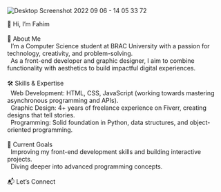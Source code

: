 ![Desktop Screenshot 2022 09 06 - 14 05 33 72](https://github.com/user-attachments/assets/7a003f67-a3ae-4e89-bba9-41bab2975011)

👋 Hi, I’m Fahim
<br>
<br>
🌟 About Me<br>
&nbsp;&nbsp;I’m a Computer Science student at BRAC University with a passion for technology, creativity, and problem-solving.<br>
&nbsp;&nbsp;As a front-end developer and graphic designer, I aim to combine functionality with aesthetics to build impactful digital experiences.<br>
<br>
🛠 Skills & Expertise<br>
&nbsp;&nbsp;Web Development: HTML, CSS, JavaScript (working towards mastering asynchronous programming and APIs).<br>
&nbsp;&nbsp;Graphic Design: 4+ years of freelance experience on Fiverr, creating designs that tell stories.<br>
&nbsp;&nbsp;Programming: Solid foundation in Python, data structures, and object-oriented programming.<br>
<br>
🚀 Current Goals<br>
&nbsp;&nbsp;Improving my front-end development skills and building interactive projects.<br>
&nbsp;&nbsp;Diving deeper into advanced programming concepts.<br>
<br>
📬 Let’s Connect<br>
<!---
MdFahim85/MdFahim85 is a ✨ special ✨ repository because its `README.md` (this file) appears on your GitHub profile.
You can click the Preview link to take a look at your changes.
--->
